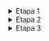 
<details> 
<summary>Etapa 1</summary>

</br>
 Plano de Ação: Sistema de Bilheteria para Cassino
 
1. Alta Confiabilidade
Microsserviços com NestJS: A arquitetura em microsserviços permite isolar funcionalidades críticas, como venda de ingressos e gerenciamento de lotação. Isso garante que falhas em um serviço não afetem o sistema como um todo.

Replica Set em MongoDB: Utilização de réplicas de banco de dados para garantir que o sistema continue funcionando mesmo em caso de falhas. Réplicas asseguram que os dados estejam sempre disponíveis e que não haja interrupção nas operações.

Circuit Breaker e Retry: Implementação do padrão Circuit Breaker para isolar falhas e evitar sobrecarga nos serviços. Tentativas automáticas de reconexão garantem que o sistema recupere de falhas temporárias sem interrupções perceptíveis.

2. Escalabilidade
Auto-Scaling com Kubernetes: O uso de Kubernetes para orquestração de microsserviços permite escalabilidade horizontal automática. Durante picos de demanda, novas instâncias dos serviços são criadas para lidar com o aumento de tráfego, assegurando que o sistema mantenha o desempenho.

Mensageria com RabbitMQ/Kafka: Utilização de filas de mensagens para balancear a carga entre microsserviços e processar grandes volumes de transações de forma assíncrona, garantindo que o sistema possa lidar com picos sem perder desempenho.

3. Consistência de Dados
Transações ACID em MongoDB: Utilização de transações ACID para garantir que todas as operações de venda de ingressos sejam consistentes e livres de duplicações. Isso assegura que os ingressos vendidos sejam contabilizados corretamente.

Padrão Sagas: Implementação do padrão Sagas para transações distribuídas, garantindo que, em caso de falha, as operações sejam compensadas e o sistema mantenha a consistência dos dados.
</details>



<details>
  <summary> Etapa 2 </summary>

 ###  Como startar a aplicação 
 
  1. Fazer o download do projeto https://github.com/alan-10/bilheteria
 
  2. Abrir o arquivo bilheteria
    
  3. executar o comando `docker compose up --build`
  este comando irá levantar a api junto com o banco de dados.
  4. Acessar no seu navegador http://localhost:3000/api, 
  irá abrir a documentação swagger que da acesso a api
  nesta documentação tem um CRUD completo que implementa a lóciga de criação a deleção de (EVENTOS e TICKETS)

  5. Para ter acesso aos endpoints terá que efetuar o login e pegar o token e autenticar no swagger, video a baixo

     login
     
      username: admin

      password: admin
     

https://github.com/user-attachments/assets/d6a5826f-7bc7-4648-af99-baef5363dee2

6. Pronto!, agora poderá utilizar todas as rotas

 ###  O que foi utilizado

 Foi utilizado  Jestjs com  Mongodb, docker para conteinerizar a aplicação, 
 foi adicionado autenticação de login com retorno de jsonwebtoken, 
 foi adicionado validação dos campos com o class-validator do JestJs
 foi adicionado proteção das rotas com o auth.guard
 foi adicionado documentação swagger com o @nestjs/swagger 


</details>


<details>
 <summary>  Etapa 3 </summary>

 <details>
  <summary>No Código </summary>


```


import { Injectable, NotFoundException, BadRequestException } from '@nestjs/common';
import { InjectModel } from '@nestjs/mongoose';
import { Model, ClientSession } from 'mongoose';
import { Product } from './product.model';
import { CreateProductDto, UpdateProductDto } from './dto/product.dto';

@Injectable()
export class ProductService {
  constructor(@InjectModel('Product') private readonly productModel: Model<Product>) {}

  async createProduct(createProductDto: CreateProductDto): Promise<string> {
    const { title, description, price, category } = createProductDto;

    if (!title || !price) {
      throw new BadRequestException('Title and Price are required');
    }

    const session: ClientSession = await this.productModel.db.startSession();
    session.startTransaction();

    try {
      const newProduct = new this.productModel({
        title,
        description,
        price,
        category,
      });

      const result = await newProduct.save({ session });
      await session.commitTransaction();
      return result.id as string;
    } catch (error) {
      await session.abortTransaction();
      throw new BadRequestException('Failed to create product');
    } finally {
      session.endSession();
    }
  }

  async getProducts(filters?: any): Promise<Product[]> {
    const { category, minPrice, maxPrice } = filters || {};
    const query = this.productModel.find();

    if (category) {
      query.where('category').equals(category);
    }

    if (minPrice !== undefined) {
      query.where('price').gte(minPrice);
    }

    if (maxPrice !== undefined) {
      query.where('price').lte(maxPrice);
    }

    const products = await query.select('title description price category').exec();

    if (products.length === 0) {
      throw new NotFoundException('No products found with the given criteria');
    }

    return products;
  }

  async getProduct(productId: string): Promise<Product> {
    const product = await this.findProduct(productId);
    return product;
  }

  async updateProduct(productId: string, updateProductDto: UpdateProductDto): Promise<void> {
    const { title, description, price, category } = updateProductDto;

    const session: ClientSession = await this.productModel.db.startSession();
    session.startTransaction();

    try {
      const updatedProduct = await this.findProduct(productId, session);
      if (title) updatedProduct.title = title;
      if (description) updatedProduct.description = description;
      if (price) updatedProduct.price = price;
      if (category) updatedProduct.category = category;

      await updatedProduct.save({ session });
      await session.commitTransaction();
    } catch (error) {
      await session.abortTransaction();
      throw new BadRequestException('Failed to update product');
    } finally {
      session.endSession();
    }
  }

  async deleteProduct(productId: string): Promise<void> {
    const session: ClientSession = await this.productModel.db.startSession();
    session.startTransaction();

    try {
      const result = await this.productModel.deleteOne({ _id: productId }, { session }).exec();
      if (result.deletedCount === 0) {
        throw new NotFoundException('Could not find product.');
      }
      await session.commitTransaction();
    } catch (error) {
      await session.abortTransaction();
      throw new BadRequestException('Failed to delete product');
    } finally {
      session.endSession();
    }
  }

  private async findProduct(id: string, session?: ClientSession): Promise<Product> {
    let product;
    try {
      product = await this.productModel.findById(id).session(session).exec();
    } catch (error) {
      throw new NotFoundException('Could not find product.');
    }
    if (!product) {
      throw new NotFoundException('Could not find product.');
    }
    return product;
  }
}



```

 </details> 

1 - No método getProducts e findProduct pode adicionar a captura de exceções para tratar possíveis erros ao consultar produtos.
 
2 - No método getProducts esta verifivando o if com undefined, é uma melhor abordagem verificar se tem o filtro e se tiver aplicar, pois a comparação com negativos é uma melhor pratica na programação defensiva/early return, parar o fluxo caso uma condição não seja satisfeita.

3 - Observação: No método findProduct, a sessão é opcional. Se a leitura do produto for realizada fora do contexto de uma transação ativa (onde a sessão é passada), pode haver inconsistências se outros processos estiverem modificando os dados ao mesmo tempo.
 
 
</details>
